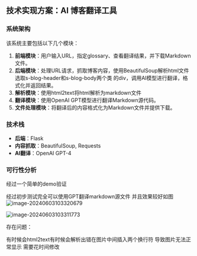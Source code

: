 ## 技术实现方案：AI 博客翻译工具

### 系统架构

该系统主要包括以下几个模块：

1. **前端模块**：用户输入URL，指定glossary、查看翻译结果，并下载Markdown文件。
2. **后端模块**：处理URL请求，抓取博客内容，使用BeautifulSoup解析html文件选取s-blog-header和s-blog-body两个类 的div，调用AI模型进行翻译，格式化并返回结果。
3. **解析模块**：使用html2text将html解析为markdown文件 
4. **翻译模块**：使用OpenAI GPT模型进行翻译Markdown源代码。
5. **文件处理模块**：将翻译后的内容格式化为Markdown文件并提供下载。

### 技术栈

- **后端**：Flask
- **内容抓取**：BeautifulSoup, Requests
- **AI翻译**：OpenAI GPT-4

### 可行性分析

经过一个简单的demo验证

经过初步测试完全可以使用GPT翻译markdown源文件 并且效果较好如图![image-20240603103320679](C:\Users\sz.L\AppData\Roaming\Typora\typora-user-images\image-20240603103320679.png)

![image-20240603103311773](C:\Users\sz.L\AppData\Roaming\Typora\typora-user-images\image-20240603103311773.png)

存在问题：

有时候会html2text有时候会解析出错在图片中间插入两个换行符 导致图片无法正常显示 需要花时间修改



